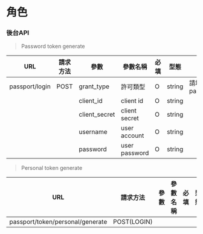 # 角色

### 後台API

> Password token generate
                    
|URL|請求方法|參數|參數名稱|必填|型態|備註|
|------------- | -------------|--------|-------|------|-----|-----|
|passport/login |POST|grant_type|許可類型|O|string|請填password
| | |client_id|client id|O|string|
| | |client_secret|client secret|O|string|
| | |username|user account|O|string|
| | |password|user password|O|string|

> Personal token generate
                    
|URL|請求方法|參數|參數名稱|必填|型態|備註|
|------------- | -------------|--------|-------|------|-----|-----|
|passport/token/personal/generate |POST(LOGIN)|||||
